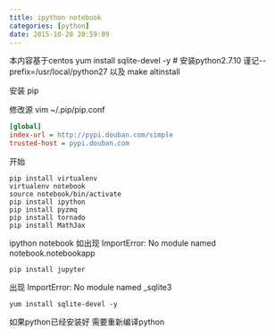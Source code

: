 ```yaml
---
title: ipython notebook
categories: [python]
date: 2015-10-28 20:59:09
---
```


本内容基于centos
yum install sqlite-devel -y # 
安装python2.7.10
谨记--prefix=/usr/local/python27 以及 make altinstall

安装 pip

修改源 vim ~/.pip/pip.conf

```ini
[global]
index-url = http://pypi.douban.com/simple
trusted-host = pypi.douban.com
```

开始
```shell
pip install virtualenv
virtualenv notebook
source notebook/bin/activate
pip install ipython
pip install pyzmq
pip install tornado
pip install MathJax
```
ipython notebook
如出现 ImportError: No module named notebook.notebookapp

```
pip install jupyter
```

出现 ImportError: No module named _sqlite3
```
yum install sqlite-devel -y
```
如果python已经安装好 需要重新编译python

